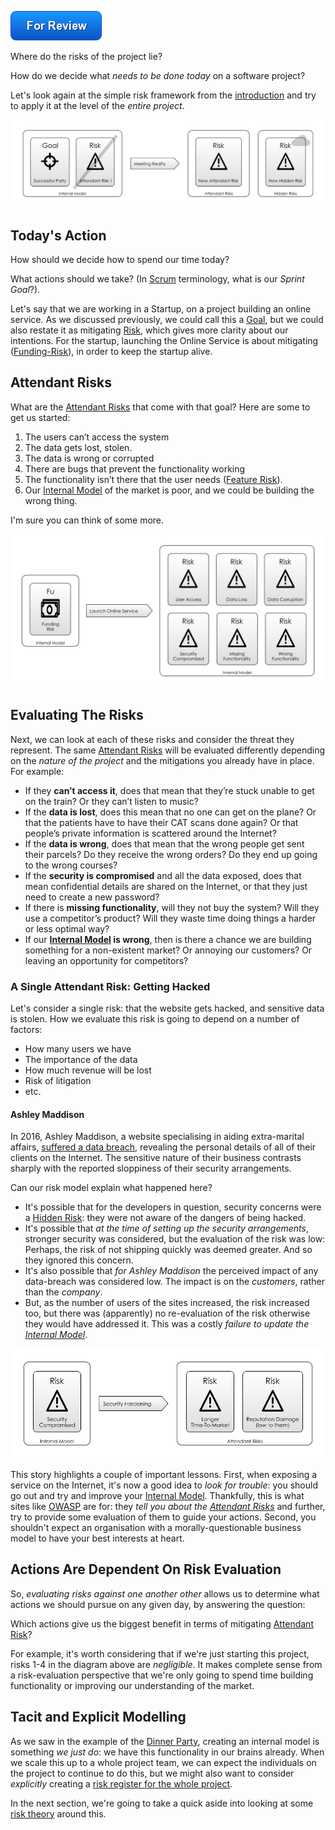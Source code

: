 ![For Review](images/state/for-review.png)

Where do the risks of the project lie? <!-- tweet-end --> 

How do we decide what _needs to be done today_ on a software project? <!-- tweet-end --> 

Let's look again at the simple risk framework from the [introduction](A-Simple-Scenario) and try to apply it at the level of the _entire project_.

![Taking action changes reality, but it changes your perception of the attendant risks too](images/generated/introduction/model_vs_reality.png)

## Today's Action

How should we decide how to spend our time today?  

What actions should we take?  (In [Scrum](https://en.wikipedia.org/wiki/Scrum_(software_development)) terminology, what is our _Sprint Goal_?).

Let's say that we are working in a Startup, on a project building an online service.  As we discussed previously, we could call this a [Goal](Glossary#goal-in-mind), but we could also restate it as mitigating [Risk](Glossary#attendant-risk), which gives more clarity about our intentions.   For the startup, launching the Online Service is about mitigating ([Funding-Risk](Scarcity-Risk#funding-risk)), in order to keep the startup alive. 

## Attendant Risks

What are the [Attendant Risks](Glossary#attendant-risk) that come with that goal?  Here are some to get us started:

1. The users can’t access the system
2. The data gets lost, stolen. 
3. The data is wrong or corrupted
4. There are bugs that prevent the functionality working
5. The functionality isn’t there that the user needs ([Feature Risk](Feature-Risk)).
6. Our [Internal Model](Glossary#Internal-Model) of the market is poor, and we could be building the wrong thing.

I'm sure you can think of some more. 

![Our Goal, With Attendant Risks](images/generated/introduction/software_project_scenario_action.png)

## Evaluating The Risks

Next, we can look at each of these risks and consider the threat they represent.  The same [Attendant Risks](Glossary#attendant-risk) will be evaluated differently depending on the _nature of the project_ and the mitigations you already have in place.  For example:

* If they **can’t access it**, does that mean that they’re stuck unable to get on the train?  Or they can’t listen to music?  
* If the **data is lost**, does this mean that no one can get on the plane?  Or that the patients have to have their CAT scans done again?  Or that people’s private information is scattered around the Internet?
* If the **data is wrong**, does that mean that the wrong people get sent their parcels?  Do they receive the wrong orders?  Do they end up going to the wrong courses?
* If the **security is compromised** and all the data exposed, does that mean confidential details are shared on the Internet, or that they just need to create a new password?
* If there is **missing functionality**, will they not buy the system?  Will they use a competitor’s product?  Will they waste time doing things a harder or less optimal way?
* If our **[Internal Model](Glossary#Internal-Model) is wrong**, then is there a chance we are building something for a non-existent market?  Or annoying our customers?  Or leaving an opportunity for competitors?

### A Single Attendant Risk:  Getting Hacked

Let's consider a single risk:  that the website gets hacked, and sensitive data is stolen. <!-- tweet-end --> How we evaluate this risk is going to depend on a number of factors:

* How many users we have
* The importance of the data
* How much revenue will be lost
* Risk of litigation
* etc.

#### Ashley Maddison

In 2016, Ashley Maddison, a website specialising in aiding extra-marital affairs, [suffered a data breach](https://en.wikipedia.org/wiki/Ashley_Madison_data_breach), revealing the personal details of all of their clients on the Internet.  The sensitive nature of their business contrasts sharply with the reported sloppiness of their security arrangements. 

Can our risk model explain what happened here?

- It's possible that for the developers in question, security concerns were a [Hidden Risk](Glossary#Hidden-Risk): they were not aware of the dangers of being hacked.
- It's possible that _at the time of setting up the security arrangements_, stronger security was considered, but the evaluation of the risk was low:  Perhaps, the risk of not shipping quickly was deemed greater.  And so they ignored this concern.
- It's also possible that _for Ashley Maddison_ the perceived impact of any data-breach was considered low.  The impact is on the _customers_, rather than the _company_.
- But, as the number of users of the sites increased, the risk increased too, but there was (apparently) no re-evaluation of the risk otherwise they would have addressed it.  This was a costly _failure to update the [Internal Model](Glossary#Internal-Model)_.

![Attendant Risks of Improved Security](images/generated/introduction/software_project_scenario_action_2.png)

This story highlights a couple of important lessons.  <!-- tweet-start -->First, when exposing a service on the Internet, it's now a good idea to _look for trouble_:  you should go out and try and improve your [Internal Model](Glossary#Internal-Model).<!-- tweet-end -->   Thankfully, this is what sites like [OWASP](https://www.owasp.org/index.php/Top_10-2017_Top_10) are for:  they _tell you about the [Attendant Risks](Glossary#attendant-risk)_ <!-- tweet-end --> and further, try to provide some evaluation of them to guide your actions.   Second, you shouldn't expect an organisation with a morally-questionable business model to have your best interests at heart.

## Actions Are Dependent On Risk Evaluation

So, _evaluating risks against one another other_ allows us to determine what actions we should pursue on any given day, by answering the question:

Which actions give us the biggest benefit in terms of mitigating [Attendant Risk](Glossary#attendant-risk)?

For example, it's worth considering that if we're just starting this project, risks 1-4 in the diagram above are _negligible_.   It makes complete sense from a risk-evaluation perspective that we're only going to spend time building functionality or improving our understanding of the market. 

## Tacit and Explicit Modelling

As we saw in the example of the [Dinner Party](A-Simple-Scenario), creating an internal model is something _we just do_<!-- tweet-end -->:  we have this functionality in our brains already.  When we scale this up to a whole project team, we can expect the individuals on the project to continue to do this, but we might also want to consider _explicitly_ creating a [risk register for the whole project](Evaluating-Risk).  

In the next section, we're going to take a quick aside into looking at some [risk theory](Evaluating-Risk) around this.
